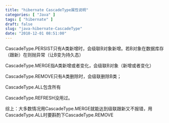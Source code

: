 ```yaml
---
title: "hibernate CascadeType属性说明"
categories: [ "Java" ]
tags: [ "hibernate" ]
draft: false
slug: "java-hibernate-CascadeType"
date: "2010-12-01 08:51:00"
---
```


CascadeType.PERSIST只有A类新增时，会级联B对象新增。若B对象在数据库存（跟新）在则抛异常（让B变为持久态） 


<!--more-->


CascadeType.MERGE指A类新增或者变化，会级联B对象（新增或者变化） 

CascadeType.REMOVE只有A类删除时，会级联删除B类； 

CascadeType.ALL包含所有

CascadeType.REFRESH没用过。 

综上：大多数情况用CascadeType.MERGE就能达到级联跟新又不报错，用CascadeType.ALL时要斟酌下CascadeType.REMOVE 